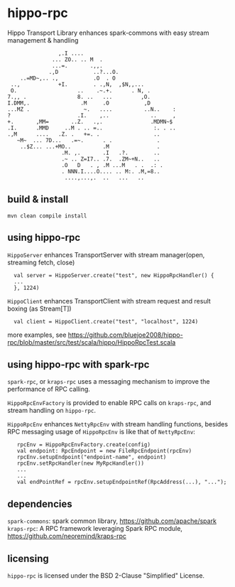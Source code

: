 # hippo-rpc

Hippo Transport Library enhances spark-commons with easy stream management & handling


                    ,.I ....
                  ... ZO.. .. M  .
                  ...=.       .,,.
                 .,D           ..?...O.
        ..=MD~,.. .,           .O  . O
     ..,            +I.        . .,N,  ,$N,,...
     O.                   ..    .~.+.      . N, .
    7.,, .                8. ..   ...         ,O.
    I.DMM,.                .M     .O           ,D
    ...MZ .                 ~.   ....          ..N..    :
    ?                     .I.    ,..             ..     ,
    +.       ,MM=       ..Z.   .,.               .MDMN~$
    .I.      .MMD     ..M . .. =..                :. . ..
    .,M      ....   .Z. .   +=. .                 ..
       ~M~  ... 7D...   .=~.      . .              .
        ..$Z... ...+MO..          .M               .
                     .M. ,.       .I   .?.        ..
                     .~ .. Z=I7.. .7.  .ZM~+N..   ..
                     .O   D   . , .M ...M   . .  .: .
                     . NNN.I....O.... .. M:. .M,=8..
                      ....,...,.  ..   ...   ..

## build & install

```
mvn clean compile install
```

## using hippo-rpc

 `HippoServer` enhances TransportServer with stream manager(open, streaming fetch, close)
 ```
   val server = HippoServer.create("test", new HippoRpcHandler() {
   ...
   }, 1224)

 ```
 `HippoClient` enhances TransportClient with stream request and result boxing (as Stream[T])
 ```
   val client = HippoClient.create("test", "localhost", 1224)
 ```

more examples, see <https://github.com/bluejoe2008/hippo-rpc/blob/master/src/test/scala/hippo/HippoRpcTest.scala>

## using hippo-rpc with spark-rpc

`spark-rpc`, or `kraps-rpc` uses a messaging mechanism to improve the performance of RPC calling.

`HippoRpcEnvFactory` is provided to enable RPC calls on `kraps-rpc`, and stream handling on `hippo-rpc`.

`HippoRpcEnv` enhances `NettyRpcEnv` with stream handling functions, besides RPC messaging
 usage of `HippoRpcEnv` is like that of `NettyRpcEnv`:

```
   rpcEnv = HippoRpcEnvFactory.create(config)
   val endpoint: RpcEndpoint = new FileRpcEndpoint(rpcEnv)
   rpcEnv.setupEndpoint("endpoint-name", endpoint)
   rpcEnv.setRpcHandler(new MyRpcHandler())
   ...
   ...
   val endPointRef = rpcEnv.setupEndpointRef(RpcAddress(...), "...");
```

## dependencies

`spark-commons`: spark common library, https://github.com/apache/spark
`kraps-rpc`: A RPC framework leveraging Spark RPC module, https://github.com/neoremind/kraps-rpc

## licensing

`hippo-rpc` is licensed under the BSD 2-Clause "Simplified" License.
